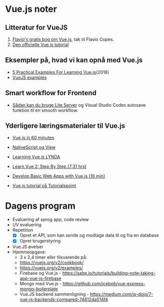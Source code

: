 # __Vue.js noter__

## Litteratur for VueJS
1. [Flavio's gratis bog om Vue.js](https://vuehandbook.com/), tak til Flavio Copes.
1. [Den officielle Vue.js tutorial](https://vuejs.org/v2/guide/)

## Eksempler på, hvad vi kan opnå med Vue.js
- [5 Practical Examples For Learning Vue.js](https://tutorialzine.com/2016/03/5-practical-examples-for-learning-vue-js)(2016)
- [VueJS examples](https://vuejsexamples.com/)

## Smart workflow for Frontend
- [Sådan kan du bruge Lite Server](https://blogs.msdn.microsoft.com/cdndevs/2016/01/24/visual-studio-code-and-local-web-server/) og Visual Studio Codes autosave funktion til en smooth workflow.

## Yderligere læringsmaterialer til Vue.js 
- [Vue.js in 60 minutes](https://www.youtube.com/watch?v=z6hQqgvGI4Y&t=3s)

- [NativeScript og View](https://nativescript-vue.org/en/docs/introduction/)

- [Learning Vue.js LYNDA](https://www.lynda.com/JavaScript-tutorials/Learning-Vuejs/737798-2.html?srchtrk=index%3a1%0alinktypeid%3a2%0aq%3avue.js%0apage%3a1%0as%3arelevance%0asa%3atrue%0aproducttypeid%3a2)

- [Learn Vue 2: Step By Step (7:31 hrs)](https://laracasts.com/series/learn-vue-2-step-by-step)

- [Develop Basic Web Apps with Vue.js (16 min)](https://egghead.io/courses/develop-basic-web-apps-with-vue-js)

- [Vue.js tutorial på Tutorialspoint](https://www.tutorialspoint.com/vuejs/index.htm)
  

# Dagens program
- Evaluering af sprog app, code review
- UV evaluering
- Repetition
  - [x] Opret et API, som kan sende og modtage data til og fra en database
  - [x] Opret brugerstyring
- Vue.JS øvelser
- Hjemmeopgave:
  - 3 x 2,4 timer eller tilsvarende på: 
  - https://vuejs.org/v2/cookbook/
  - https://vuejs.org/v2/examples/
  - Firebase og Vue.js - https://sabe.io/tutorials/building-note-taking-app-vue-js-firebase
  - Mongo med Vue.js - https://github.com/icebob/vue-express-mongo-boilerplate  
  - Vue.JS backend sammenligning - https://medium.com/js-dojo/7-vue-js-backends-compared-74812da014f4

